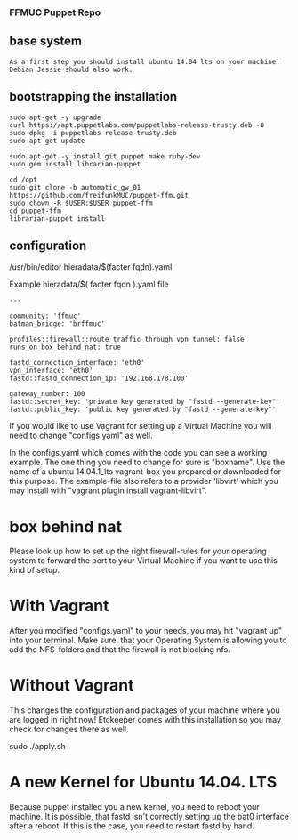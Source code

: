 ### FFMUC Puppet Repo

## base system
```
As a first step you should install ubuntu 14.04 lts on your machine.
Debian Jessie should also work.
```


## bootstrapping the installation
```
sudo apt-get -y upgrade
curl https://apt.puppetlabs.com/puppetlabs-release-trusty.deb -O
sudo dpkg -i puppetlabs-release-trusty.deb
sudo apt-get update

sudo apt-get -y install git puppet make ruby-dev
sudo gem install librarian-puppet

cd /opt
sudo git clone -b automatic_gw_01 https://github.com/freifunkMUC/puppet-ffm.git
sudo chown -R $USER:$USER puppet-ffm
cd puppet-ffm
librarian-puppet install
```


## configuration
/usr/bin/editor hieradata/$(facter fqdn).yaml


Example hieradata/$( facter fqdn ).yaml file
```
---

community: 'ffmuc'
batman_bridge: 'brffmuc'

profiles::firewall::route_traffic_through_vpn_tunnel: false
runs_on_box_behind_nat: true

fastd_connection_interface: 'eth0'
vpn_interface: 'eth0'
fastd::fastd_connection_ip: '192.168.178.100'

gateway_number: 100
fastd::secret_key: 'private key generated by "fastd --generate-key"'
fastd::public_key: 'public key generated by "fastd --generate-key"'

```


If you would like to use Vagrant for setting up a Virtual Machine
you will need to change "configs.yaml" as well.

In the configs.yaml which comes with the code you can see a working
example. The one thing you need to change for sure is "boxname".
Use the name of a ubuntu 14.04.1_lts vagrant-box you prepared or
downloaded for this purpose.
The example-file also refers to a provider 'libvirt' which you may
install with "vagrant plugin install vagrant-libvirt".


# box behind nat
Please look up how to set up the right firewall-rules for your operating
system to forward the port to your Virtual Machine if you want to use this
kind of setup.


# With Vagrant
After you modified "configs.yaml" to your needs, you may hit "vagrant up"
into your terminal.
Make sure, that your Operating System is allowing you to add the NFS-folders
and that the firewall is not blocking nfs.


# Without Vagrant
This changes the configuration and packages of your machine where you
are logged in right now!
Etckeeper comes with this installation so you may check for changes there as well.

sudo ./apply.sh


# A new Kernel for Ubuntu 14.04. LTS
Because puppet installed you a new kernel, you need to reboot your machine.
It is possible, that fastd isn't correctly setting up the bat0 interface after
a reboot. If this is the case, you need to restart fastd by hand.




